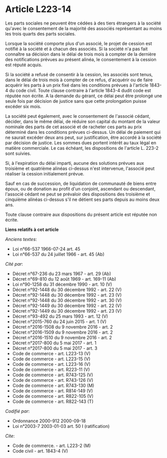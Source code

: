 # Article L223-14

Les parts sociales ne peuvent être cédées à des tiers étrangers à la société qu'avec le consentement de la majorité des
associés représentant au moins les trois quarts des parts sociales.

Lorsque la société comporte plus d'un associé, le projet de cession est notifié à la société et à chacun des associés. Si la
société n'a pas fait connaître sa décision dans le délai de trois mois à compter de la dernière des notifications prévues au
présent alinéa, le consentement à la cession est réputé acquis.

Si la société a refusé de consentir à la cession, les associés sont tenus, dans le délai de trois mois à compter de ce refus,
d'acquérir ou de faire acquérir les parts à un prix fixé dans les conditions prévues à l'article 1843-4 du code civil. Toute
clause contraire à l'article 1843-4 dudit code est réputée non écrite. A la demande du gérant, ce délai peut être prolongé
une seule fois par décision de justice sans que cette prolongation puisse excéder six mois.

La société peut également, avec le consentement de l'associé cédant, décider, dans le même délai, de réduire son capital du
montant de la valeur nominale des parts de cet associé et de racheter ces parts au prix déterminé dans les conditions prévues
ci-dessus. Un délai de paiement qui ne saurait excéder deux ans peut, sur justification, être accordé à la société par
décision de justice. Les sommes dues portent intérêt au taux légal en matière commerciale. Le cas échéant, les dispositions
de l'article L. 223-2 sont suivies.

Si, à l'expiration du délai imparti, aucune des solutions prévues aux troisième et quatrième alinéas ci-dessus n'est
intervenue, l'associé peut réaliser la cession initialement prévue.

Sauf en cas de succession, de liquidation de communauté de biens entre époux, ou de donation au profit d'un conjoint,
ascendant ou descendant, l'associé cédant ne peut se prévaloir des dispositions des troisième et cinquième alinéas ci-dessus
s'il ne détient ses parts depuis au moins deux ans.

Toute clause contraire aux dispositions du présent article est réputée non écrite.

**Liens relatifs à cet article**

_Anciens textes_:

  - Loi n°66-537 1966-07-24 art. 45
  - Loi n°66-537 du 24 juillet 1966 - art. 45 (Ab)

_Cité par_:

  - Décret n°67-236 du 23 mars 1967 - art. 29 (Ab)
  - Décret n°69-810 du 12 août 1969 - art. 169-11 (Ab)
  - Loi n°90-1258 du 31 décembre 1990 - art. 10 (V)
  - Décret n°92-1448 du 30 décembre 1992 - art. 22 (V)
  - Décret n°92-1448 du 30 décembre 1992 - art. 23 (V)
  - Décret n°92-1448 du 30 décembre 1992 - art. 30 (V)
  - Décret n°92-1449 du 30 décembre 1992 - art. 22 (V)
  - Décret n°92-1449 du 30 décembre 1992 - art. 23 (V)
  - Décret n°93-492 du 25 mars 1993 - art. 12 (V)
  - Décret n°2015-760 du 24 juin 2015 - art. 1 (V)
  - Décret n°2016-1508 du 9 novembre 2016 - art. 2
  - Décret n°2016-1509 du 9 novembre 2016 - art. 2
  - Décret n°2016-1510 du 9 novembre 2016 - art. 2
  - Décret n°2017-800 du 5 mai 2017 - art. 1
  - Décret n°2017-800 du 5 mai 2017 - art. 3
  - Code de commerce - art. L223-13 (V)
  - Code de commerce - art. L223-15 (V)
  - Code de commerce - art. L223-16 (V)
  - Code de commerce - art. R223-11 (V)
  - Code de commerce - art. R743-125 (V)
  - Code de commerce - art. R743-126 (V)
  - Code de commerce - art. R743-130 (M)
  - Code de commerce - art. R814-149 (V)
  - Code de commerce - art. R822-105 (V)
  - Code de commerce - art. R822-143 (T)

_Codifié par_:

  - Ordonnance 2000-912 2000-09-18
  - Loi n°2003-7 2003-01-03 art. 50 I (ratification)

_Cite_:

  - Code de commerce. - art. L223-2 (M)
  - Code civil - art. 1843-4 (V)
